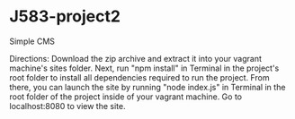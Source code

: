 # J583-project2
Simple CMS

Directions:
Download the zip archive and extract it into your vagrant machine's sites folder. Next, run "npm install" in Terminal in the project's root folder to install all dependencies required to run the project. From there, you can launch the site by running "node index.js" in Terminal in the root folder of the project inside of your vagrant machine. Go to localhost:8080 to view the site.
